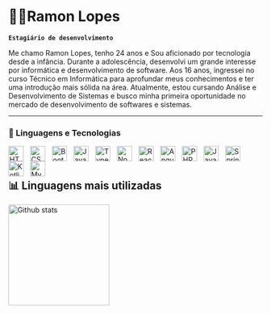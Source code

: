 # 👨‍💻Ramon Lopes
**`Estagiário de desenvolvimento`**

Me chamo Ramon Lopes, tenho 24 anos e Sou aficionado por tecnologia desde a infância. Durante a adolescência, desenvolvi um
grande interesse por informática e desenvolvimento de software. Aos 16 anos, ingressei
no curso Técnico em Informática para aprofundar meus conhecimentos e ter uma
introdução mais sólida na área. Atualmente, estou cursando Análise e Desenvolvimento
de Sistemas e busco minha primeira oportunidade no mercado de desenvolvimento de
softwares e sistemas.

---

### 🤖 Linguagens e Tecnologias

<img
 align="left"
 alt="HTML"
 title="HTML"
 width="30px"
 style="padding-right:10px"
 src="https://cdn.jsdelivr.net/gh/devicons/devicon@latest/icons/html5/html5-original.svg" />
          
<img 
 align="left"
 alt="CSS"
 title="CSS"
 width="30px"
 style="padding-right:10px"
src="https://cdn.jsdelivr.net/gh/devicons/devicon@latest/icons/css3/css3-original.svg" />


<img 
 align="left"
 alt="Bootstrap"
 title="Bootstrap"
 width="30px"
 style="padding-right:10px"
src="https://cdn.jsdelivr.net/gh/devicons/devicon@latest/icons/bootstrap/bootstrap-original.svg" />
          


<img
 align="left"
 alt="JavaScript"
 title="JavaScript"
 width="30px"
 style="padding-right:10px"
 src="https://cdn.jsdelivr.net/gh/devicons/devicon@latest/icons/javascript/javascript-original.svg" />

 
<img
 align="left"
 alt="TypeScript"
 title="TypeScript"
 width="30px"
 style="padding-right:10px"
 src="https://cdn.jsdelivr.net/gh/devicons/devicon@latest/icons/typescript/typescript-original.svg" />
          

 
<img
 align="left"
 alt="Node.js"
 title="Node.js"
 width="30px"
 style="padding-right:10px"
src="https://cdn.jsdelivr.net/gh/devicons/devicon@latest/icons/nodejs/nodejs-original.svg" />


<img 
align="left"
 alt="React"
 title="React"
 width="30px"
 style="padding-right:10px"
src="https://cdn.jsdelivr.net/gh/devicons/devicon@latest/icons/react/react-original.svg" />


<img 
align="left"
 alt="Angular"
 title="Angular"
 width="30px"
 style="padding-right:10px"
src="https://cdn.jsdelivr.net/gh/devicons/devicon@latest/icons/angular/angular-original.svg" />


<img 
align="left"
 alt="PHP"
 title="PHP"
 width="30px"
 style="padding-right:10px"
src="https://cdn.jsdelivr.net/gh/devicons/devicon@latest/icons/php/php-original.svg" />


<img 
align="left"
 alt="Java"
 title="Java"
 width="30px"
 style="padding-right:10px"
src="https://cdn.jsdelivr.net/gh/devicons/devicon@latest/icons/java/java-original.svg" />
          


 <img 
 align="left"
 alt="Spring"
 title="Spring"
 width="30px"
 style="padding-right:10px"
 src="https://cdn.jsdelivr.net/gh/devicons/devicon@latest/icons/spring/spring-original.svg" />

 
<img 
 align="left"
 alt="Kotlin"
 title="Kotlin"
 width="30px"
 style="padding-right:10px"
src="https://cdn.jsdelivr.net/gh/devicons/devicon@latest/icons/kotlin/kotlin-original.svg" />
          

<img 
align="left"
 alt="MySql"
 title="MySql"
 width="30px"
 style="padding-right:10px"
src="https://cdn.jsdelivr.net/gh/devicons/devicon@latest/icons/mysql/mysql-original.svg" />

<br/>
<br/>

## 📊 Linguagens mais utilizadas

<img
align="left"
alt="Github stats"
height="200"
src="https://github-readme-stats.vercel.app/api/top-langs/?username=ramonlopes23&theme=tokyonight&layout=compact&custom_title=Tecnologias&langs_count=9"
/>

          



          
          
          
          
          
